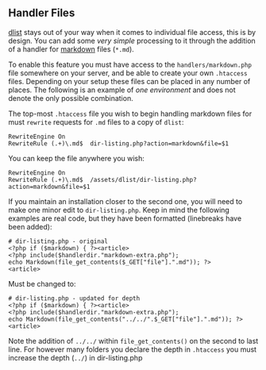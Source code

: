 Handler Files
----

[dlist](https://github.com/amgraham/dlist) stays out of your way when it comes to individual file access, this is by design. You can add some _very simple_ processing to it through the addition of a handler for [markdown](http://daringfireball.net/projects/markdown/) files (`*.md`).

To enable this feature you must have access to the `handlers/markdown.php` file somewhere on your server, and be able to create your own `.htaccess` files. Depending on your setup these files can be placed in any number of places. The following is an example of _one environment_ and does not denote the only possible combination.

The top-most `.htaccess` file you wish to begin handling markdown files for must `rewrite` requests for `.md` files to a copy of `dlist`:

	RewriteEngine On
	RewriteRule (.+)\.md$  dir-listing.php?action=markdown&file=$1

You can keep the file anywhere you wish:

	RewriteEngine On
	RewriteRule (.+)\.md$  /assets/dlist/dir-listing.php?action=markdown&file=$1

If you maintain an installation closer to the second one, you will need to make one minor edit to `dir-listing.php`. Keep in mind the following examples are real code, but they have been formatted (linebreaks have been added):

	# dir-listing.php - original
	<?php if ($markdown) { ?><article>
	<?php include($handlerdir."markdown-extra.php"); 
	echo Markdown(file_get_contents($_GET["file"].".md")); ?>
	<article>

Must be changed to:

	# dir-listing.php - updated for depth
	<?php if ($markdown) { ?><article>
	<?php include($handlerdir."markdown-extra.php"); 
	echo Markdown(file_get_contents("../../".$_GET["file"].".md")); ?>
	<article>

Note the addition of `../../` within `file_get_contents()` on the second to last line. For however many folders you declare the depth in `.htaccess` you must increase the depth (`../`) in dir-listing.php